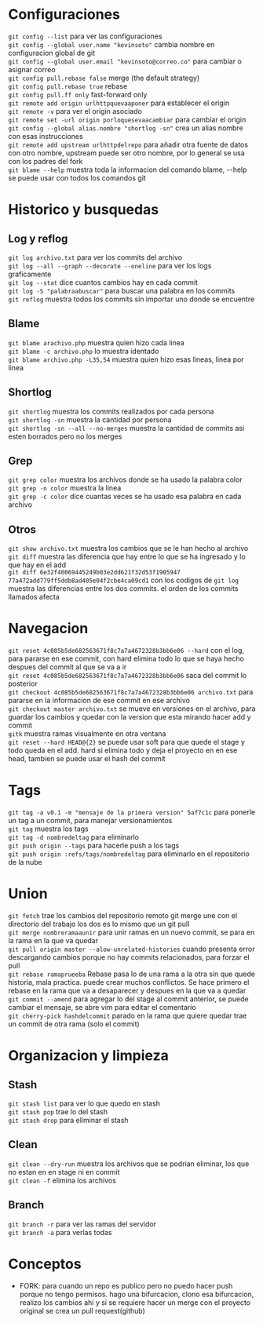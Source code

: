 # Configuraciones

`git config --list` para ver las configuraciones<br>
`git config --global user.name "kevinsoto"` cambia nombre en configuracion global de git<br>
`git config --global user.email "kevinsoto@correo.co"` para cambiar o asignar correo<br>
`git config pull.rebase false` merge (the default strategy)<br>
`git config pull.rebase true` rebase<br>
`git config pull.ff only` fast-forward only<br>
`git remote add origin urlhttpquevaaponer` para establecer el origin<br>
`git remote -v` para ver el origin asociado<br>
`git remote set -url origin porloquesevaacambiar` para cambiar el origin<br>
`git config --global alias.nombre "shortlog -sn"` crea un alias nombre con esas instrucciones<br>
`git remote add upstream urlhttpdelrepo` para añadir otra fuente de datos con otro nombre, upstream puede ser otro nombre, por lo general se usa con los padres del fork<br>
`git blame --help` muestra toda la informacion del comando blame, --help se puede usar con todos los comandos git<br>


# Historico y busquedas

## Log y reflog
`git log archivo.txt` para ver los commits del archivo<br>
`git log --all --graph --decorate --oneline` para ver los logs graficamente<br>
`git log --stat` dice cuantos cambios hay en cada commit<br>
`git log -S "palabraabuscar"` para buscar una palabra en los commits<br>
`git reflog` muestra todos los commits sin importar uno donde se encuentre<br>

## Blame
`git blame arachivo.php` muestra quien hizo cada linea<br>
`git blame -c archivo.php` lo muestra identado<br>
`git blame archivo.php -L35,54` muestra quien hizo esas lineas, linea por linea<br>

## Shortlog
`git shortlog` muestra los commits realizados por cada persona<br>
`git shortlog -sn` muestra la cantidad por persona<br>
`git shortlog -sn --all --no-merges` muestra la cantidad de commits asi esten borrados pero no los merges<br>

## Grep
`git grep color` muestra los archivos donde se ha usado la palabra color<br>
`git grep -n color` muestra la linea<br>
`git grep -c color` dice cuantas veces se ha usado esa palabra en cada archivo<br>

## Otros
`git show archivo.txt` muestra los cambios que se le han hecho al archivo<br>
`git diff` muestra las diferencia que hay entre lo que se ha ingresado y lo que hay en el add<br>
`git diff 6e32f40069445249b03e2dd621f32d53f1905947 77a472add779ff5ddb8ad405e04f2cbe4ca09cd1` con los codigos de `git log` muestra las diferencias entre los dos commits. el orden de los commits llamados afecta<br>


# Navegacion

`git reset 4c085b5de682563671f8c7a7a4672328b3bb6e06 --hard` con el log, para pararse en ese commit, con hard elimina todo lo que se haya hecho despues del commit al que se va a ir<br>
`git reset 4c085b5de682563671f8c7a7a4672328b3bb6e06` saca del commit lo posterior<br>
`git checkout 4c085b5de682563671f8c7a7a4672328b3bb6e06 archivo.txt` para pararse en la informacion de ese commit en ese archivo<br>
`git checkout master archivo.txt` se mueve en versiones en el archivo, para guardar los cambios y quedar con la version que esta mirando hacer add y commit<br>
`gitk` muestra ramas visualmente en otra ventana<br>
`git reset --hard HEAD@{2}` se puede usar soft para que quede el stage y todo queda en el add. hard si elimina todo y deja el proyecto en en ese head, tambien se puede usar el hash del commit<br>

# Tags

`git tag -a v0.1 -m "mensaje de la primera version" 5af7c1c` para ponerle un tag a un commit, para manejar versionamientos<br>
`git tag` muestra los tags<br>
`git tag -d nombredeltag` para eliminarlo<br>
`git push origin --tags` para hacerle push a los tags<br>
`git push origin :refs/tags/nombredeltag` para eliminarlo en el repositorio de la nube<br>

# Union

`git fetch` trae los cambios del repositorio remoto git merge une con el directorio del trabajo los dos es lo mismo que un git pull<br>
`git merge nombreramaaunir` para unir  ramas en un nuevo commit, se para en la rama en la que va quedar<br>
`git pull origin master --alow-unrelated-histories` cuando presenta error descargando cambios porque no hay commits relacionados, para forzar el pull<br>
`git rebase ramaprueeba` Rebase pasa lo de una rama a la otra sin que quede historia, mala practica. puede crear muchos conflictos. Se hace primero el rebase en la rama que va a desaparecer y despues en la que va a quedar<br>
`git commit --amend` para agregar lo del stage al commit anterior, se puede cambiar el mensaje, se abre vim para editar el comentario<br>
`git cherry-pick hashdelcommit` parado en la rama que quiere quedar trae un commit de otra rama (solo el commit)<br>

# Organizacion y limpieza

## Stash
`git stash list` para ver lo que quedo en stash<br>
`git stash pop` trae lo del stash<br>
`git stash drop` para eliminar el stash<br>

## Clean
`git clean --dry-run` muestra los archivos que se podrian eliminar, los que no estan en en stage ni en commit<br>
`git clean -f` elimina los archivos<br>

## Branch
`git branch -r` para ver las ramas del servidor<br>
`git branch -a` para verlas todas<br>

# Conceptos

- FORK: para cuando un repo es publico pero no puedo hacer push porque no tengo permisos. hago una bifurcacion, clono esa bifurcacion, realizo los cambios ahi y si se requiere hacer un merge con el proyecto original se crea un pull request(github)<br>

